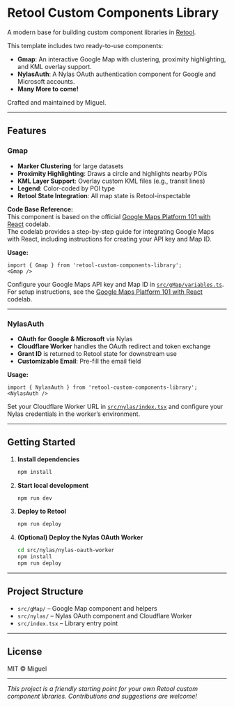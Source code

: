 # Retool Custom Components Library

A modern base for building custom component libraries in [Retool](https://www.retool.com).

This template includes two ready-to-use components:
- **Gmap**: An interactive Google Map with clustering, proximity highlighting, and KML overlay support.
- **NylasAuth**: A Nylas OAuth authentication component for Google and Microsoft accounts.
- **Many More to come!**

Crafted and maintained by Miguel.

---

## Features

### Gmap

- **Marker Clustering** for large datasets
- **Proximity Highlighting**: Draws a circle and highlights nearby POIs
- **KML Layer Support**: Overlay custom KML files (e.g., transit lines)
- **Legend**: Color-coded by POI type
- **Retool State Integration**: All map state is Retool-inspectable

**Code Base Reference:**  
This component is based on the official [Google Maps Platform 101 with React](https://developers.google.com/codelabs/maps-platform/maps-platform-101-react-js#1) codelab.  
The codelab provides a step-by-step guide for integrating Google Maps with React, including instructions for creating your API key and Map ID.

**Usage:**
```tsx
import { Gmap } from 'retool-custom-components-library';
<Gmap />
```
Configure your Google Maps API key and Map ID in [`src/gMap/variables.ts`](src/gMap/variables.ts).  
For setup instructions, see the [Google Maps Platform 101 with React](https://developers.google.com/codelabs/maps-platform/maps-platform-101-react-js#1) codelab.

---

### NylasAuth

- **OAuth for Google & Microsoft** via Nylas
- **Cloudflare Worker** handles the OAuth redirect and token exchange
- **Grant ID** is returned to Retool state for downstream use
- **Customizable Email**: Pre-fill the email field

**Usage:**
```tsx
import { NylasAuth } from 'retool-custom-components-library';
<NylasAuth />
```
Set your Cloudflare Worker URL in [`src/nylas/index.tsx`](src/nylas/index.tsx) and configure your Nylas credentials in the worker’s environment.

---

## Getting Started

1. **Install dependencies**
   ```sh
   npm install
   ```

2. **Start local development**
   ```sh
   npm run dev
   ```

3. **Deploy to Retool**
   ```sh
   npm run deploy
   ```

4. **(Optional) Deploy the Nylas OAuth Worker**
   ```sh
   cd src/nylas/nylas-oauth-worker
   npm install
   npm run deploy
   ```

---

## Project Structure

- `src/gMap/` – Google Map component and helpers
- `src/nylas/` – Nylas OAuth component and Cloudflare Worker
- `src/index.tsx` – Library entry point

---

## License

MIT © Miguel

---

_This project is a friendly starting point for your own Retool custom component libraries. Contributions and suggestions are welcome!_
